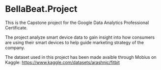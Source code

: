 # BellaBeat.Project
This is the Capstone project for the Google Data Analytics Professional Certificate.

The project analyze smart device data to gain insight into how consumers are using their smart devices to help guide marketing strategy of the company.

The dataset used in this project has been made avaible through Mobius on Kaggle: https://www.kaggle.com/datasets/arashnic/fitbit

